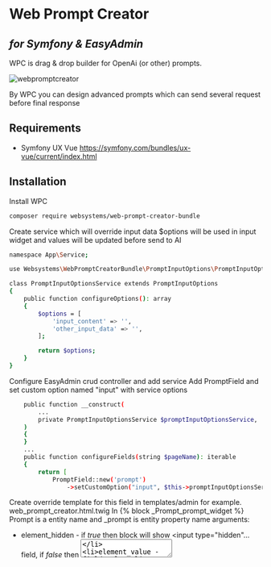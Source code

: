 # Web Prompt Creator
## _for Symfony & EasyAdmin_

WPC is drag & drop builder for OpenAi (or other) prompts.

![webpromptcreator](https://github.com/websystemspl/WebPromptCreatorBundle/assets/19324646/845a3a28-0cbf-4242-81c6-5c30f001ed4a)

By WPC you can design advanced prompts which can send several request before final response

## Requirements

- Symfony UX Vue
https://symfony.com/bundles/ux-vue/current/index.html

## Installation

Install WPC
```sh
composer require websystems/web-prompt-creator-bundle
```

Create service which will override input data
$options will be used in input widget and values will be updated before send to AI
```sh
namespace App\Service;

use Websystems\WebPromptCreatorBundle\PromptInputOptions\PromptInputOptions;

class PromptInputOptionsService extends PromptInputOptions
{
    public function configureOptions(): array
    {
        $options = [
            'input_content' => '',
            'other_input_data' => '',
        ];

        return $options;
    }
}
```

Configure EasyAdmin crud controller and add service
Add PromptField and set custom option named "input" with service options
```sh
    public function __construct(
        ...
        private PromptInputOptionsService $promptInputOptionsService,
    )
    {
    }
    ...
    public function configureFields(string $pageName): iterable
    {
        return [
            PromptField::new('prompt')
                ->setCustomOption("input", $this->promptInputOptionsService->getInputOptions())->hideOnIndex(),        
```

Create override template for this field in templates/admin for example. web_prompt_creator.html.twig
In {% block _Prompt_prompt_widget %} Prompt is a entity name and _prompt is entity property name
arguments:
- element_hidden - if _true_ then block will show <input type="hidden"... field, if _false_ then <textarea>
- element_value - field value
- element_id - field id
- element_name - field name
- input - "input" data from your service
```sh
{% block _Prompt_prompt_widget %}
    <div {{ vue_component('WebPromptCreator', {
        'element_hidden': true,
        'element_value': form.vars.value, 
        'element_id': form.vars.id, 
        'element_name': form.vars.full_name, 
        'input': form.vars.ea_vars.field.customOptions.get('input'),
        }) 
    }}></div>
{% endblock %}
```
Add form themes to crud controller
```sh
    public function configureCrud(Crud $crud): Crud
    {
        return $crud
            ->setFormThemes(['admin/web_prompt_creator.html.twig', '@EasyAdmin/crud/form_theme.html.twig'])
        ;
    }   
```
Configure assets by adding js and css files
```sh
    ...
    use Websystems\WebPromptCreatorBundle\Asset\AssetPackage;
    ...
    public function __construct(
        ...
        protected RequestStack $requestStack,
    )
    {
    }
    ...
    public function configureAssets(Assets $assets): Assets
    {
        $assetPackage = new AssetPackage($this->requestStack);

        return $assets
            ->addJsFile($assetPackage->getUrl('437.js'))
            ->addJsFile($assetPackage->getUrl('runtime.js'))
            ->addJsFile($assetPackage->getUrl('builder.js'))
            ->addCssFile($assetPackage->getUrl('437.css'))
            ->addCssFile($assetPackage->getUrl('builder.css'))
        ;
    }   
```

## Usage
documentation in progress...
